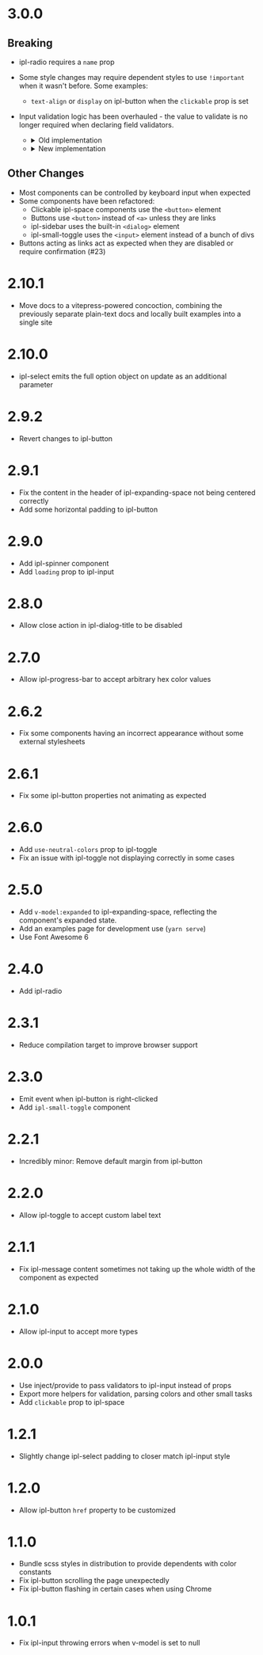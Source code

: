 # 3.0.0

## Breaking

- ipl-radio requires a `name` prop
- Some style changes may require dependent styles to use `!important` when it wasn't before. Some examples:
  - `text-align` or `display` on ipl-button when the `clickable` prop is set
- Input validation logic has been overhauled - the value to validate is no longer required when declaring field validators.
  - <details>
    <summary>Old implementation</summary>

    ```vue
    <template>
      <ipl-input
        v-model="firstValue"
        name="firstValue"
        label="First Value"
      />
      <ipl-input
        v-model="secondValue"
        name="secondValue"
        label="Second Value"
      />
    </template>

    <script lang="ts">
    import { computed, defineComponent, ref } from 'vue';
    import {
      allValid,
      IplInput,
      notBlank,
      provideValidators,
      validator
    } from '@iplsplatoon/vue-components';
  
    export default defineComponent({
      components: { IplInput },
  
      setup() {
        const firstValue = ref('');
        const secondValue = ref('');
  
        const firstValueValidator = validator(firstValue, false, notBlank);
        const validators = {
          firstValue: firstValueValidator,
          secondValue: validator(secondValue, false, notBlank)
        };
        provideValidators(validators);
  
        return {
          allValid: computed(() => allValid(validators)),
          firstValueValid: computed(() => firstValueValidator.isValid),
          firstValue,
          secondValue
        };
      }
    });
    </script>
    ```
    </details>
  - <details>
    <summary>New implementation</summary>

    ```vue
    <template>
      <ipl-input
        v-model="firstValue"
        name="firstValue"
        label="First Value"
      />
      <ipl-input
        v-model="secondValue"
        name="secondValue"
        label="Second Value"
      />
    </template>

    <script lang="ts">
    import { computed, defineComponent, ref } from 'vue';
    import {
      // allValid is no longer an export - use the return value of provideValidators.
      IplInput,
      notBlank,
      provideValidators,
      validator
    } from '@iplsplatoon/vue-components';
  
    export default defineComponent({
      components: { IplInput },
  
      setup() {
        const firstValue = ref('');
        const secondValue = ref('');
  
        const { allValid, fieldIsValid } = provideValidators({
          // The first parameter is no longer present.
          firstValue: validator(false, notBlank),
          secondValue: validator(false, notBlank)
        });
  
        return {
          allValid,
          firstValueValid: computed(() => fieldIsValid('firstValue')),
          firstValue,
          secondValue
        };
      }
    });
    </script>
    ```

  </details>

## Other Changes

- Most components can be controlled by keyboard input when expected
- Some components have been refactored:
  - Clickable ipl-space components use the `<button>` element
  - Buttons use `<button>` instead of `<a>` unless they are links
  - ipl-sidebar uses the built-in `<dialog>` element
  - ipl-small-toggle uses the `<input>` element instead of a bunch of divs
- Buttons acting as links act as expected when they are disabled or require confirmation (#23)

# 2.10.1

- Move docs to a vitepress-powered concoction, combining the previously separate plain-text docs and locally built examples into a single site

# 2.10.0

- ipl-select emits the full option object on update as an additional parameter

# 2.9.2

- Revert changes to ipl-button

# 2.9.1

- Fix the content in the header of ipl-expanding-space not being centered correctly
- Add some horizontal padding to ipl-button

# 2.9.0

- Add ipl-spinner component
- Add `loading` prop to ipl-input

# 2.8.0

- Allow close action in ipl-dialog-title to be disabled

# 2.7.0

- Allow ipl-progress-bar to accept arbitrary hex color values

# 2.6.2

- Fix some components having an incorrect appearance without some external stylesheets 

# 2.6.1

- Fix some ipl-button properties not animating as expected

# 2.6.0

- Add `use-neutral-colors` prop to ipl-toggle
- Fix an issue with ipl-toggle not displaying correctly in some cases

# 2.5.0

- Add `v-model:expanded` to ipl-expanding-space, reflecting the component's expanded state.
- Add an examples page for development use (`yarn serve`)
- Use Font Awesome 6

# 2.4.0

- Add ipl-radio

# 2.3.1

- Reduce compilation target to improve browser support

# 2.3.0

- Emit event when ipl-button is right-clicked
- Add `ipl-small-toggle` component

# 2.2.1

- Incredibly minor: Remove default margin from ipl-button

# 2.2.0

- Allow ipl-toggle to accept custom label text

# 2.1.1

- Fix ipl-message content sometimes not taking up the whole width of the component as expected

# 2.1.0

- Allow ipl-input to accept more types

# 2.0.0

- Use inject/provide to pass validators to ipl-input instead of props
- Export more helpers for validation, parsing colors and other small tasks
- Add `clickable` prop to ipl-space

# 1.2.1

- Slightly change ipl-select padding to closer match ipl-input style

# 1.2.0

- Allow ipl-button `href` property to be customized

# 1.1.0

- Bundle scss styles in distribution to provide dependents with color constants
- Fix ipl-button scrolling the page unexpectedly
- Fix ipl-button flashing in certain cases when using Chrome

# 1.0.1

- Fix ipl-input throwing errors when v-model is set to null
